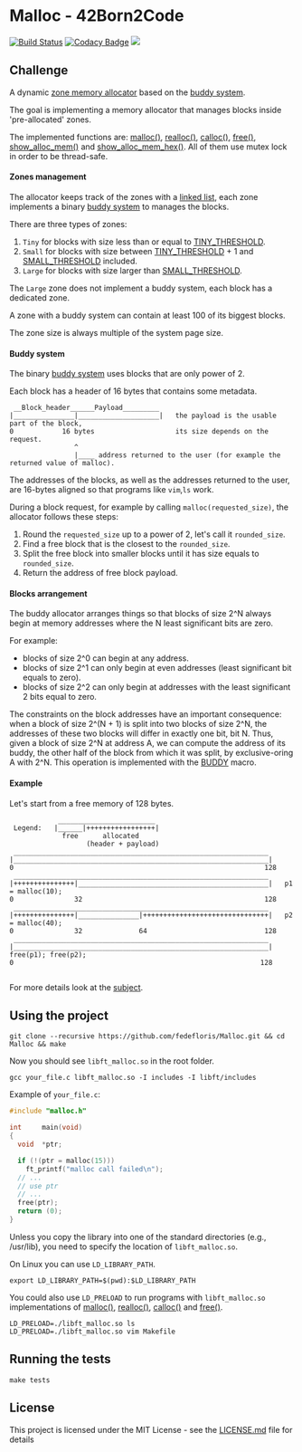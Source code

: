 # Malloc - 42Born2Code
[![Build Status](https://travis-ci.com/fedefloris/Malloc.svg?branch=master)](https://travis-ci.com/fedefloris/Malloc) [![Codacy Badge](https://api.codacy.com/project/badge/Grade/7b0423c42b984f079c972bf75ca1508a)](https://www.codacy.com?utm_source=github.com&amp;utm_medium=referral&amp;utm_content=fedefloris/Malloc&amp;utm_campaign=Badge_Grade)  ![](https://img.shields.io/github/license/fedefloris/Malloc.svg)

## Challenge
A dynamic [zone memory allocator](https://en.wikipedia.org/wiki/Region-based_memory_management) based on the [buddy system](https://en.wikipedia.org/wiki/Buddy_memory_allocation).

The goal is implementing a memory allocator that manages blocks inside 'pre-allocated' zones.

The implemented functions are: [malloc()](srcs/allocate/malloc.c), [realloc()](srcs/allocate/realloc.c), [calloc()](srcs/allocate/calloc.c), [free()](srcs/free/free.c), [show_alloc_mem()](srcs/display/show_alloc_mem.c) and [show_alloc_mem_hex()](srcs/display/show_alloc_mem_hex.c). All of them use mutex lock in order to be thread-safe.

#### Zones management

The allocator keeps track of the zones with a [linked list](https://en.wikipedia.org/wiki/Linked_list), each zone implements a binary [buddy system](https://en.wikipedia.org/wiki/Buddy_memory_allocation) to manages the blocks.

There are three types of zones:
1) `Tiny` for blocks with size less than or equal to [TINY_THRESHOLD](https://github.com/fedefloris/Malloc/blob/adee1c67b6904728c90e80834853a7d2294b4d10/includes/malloc.h#L86).
2) `Small` for blocks with size between [TINY_THRESHOLD](https://github.com/fedefloris/Malloc/blob/adee1c67b6904728c90e80834853a7d2294b4d10/includes/malloc.h#L86) + 1 and [SMALL_THRESHOLD](https://github.com/fedefloris/Malloc/blob/adee1c67b6904728c90e80834853a7d2294b4d10/includes/malloc.h#L89) included.
3) `Large` for blocks with size larger than [SMALL_THRESHOLD](https://github.com/fedefloris/Malloc/blob/adee1c67b6904728c90e80834853a7d2294b4d10/includes/malloc.h#L89).

The `Large` zone does not implement a buddy system, each block has a dedicated zone.

A zone with a buddy system can contain at least 100 of its biggest blocks.

The zone size is always multiple of the system page size.

#### Buddy system

The binary [buddy system](https://en.wikipedia.org/wiki/Buddy_memory_allocation) uses blocks that are only power of 2.

Each block has a header of 16 bytes that contains some metadata.

```
 __Block_header______Payload_________
|_______________|____________________|   the payload is the usable part of the block,
0            16 bytes                    its size depends on the request.
                ^
                |____ address returned to the user (for example the returned value of malloc).
```

The addresses of the blocks, as well as the addresses returned to the user, are 16-bytes aligned so that programs like `vim`,`ls` work.

During a block request, for example by calling `malloc(requested_size)`, the allocator follows these steps:
1) Round the `requested_size` up to a power of 2, let's call it `rounded_size`.
2) Find a free block that is the closest to the `rounded_size`.
3) Split the free block into smaller blocks until it has size equals to `rounded_size`.
4) Return the address of free block payload.

#### Blocks arrangement

The buddy allocator arranges things so that blocks of size 2^N always begin at memory addresses where the N least significant bits are zero.

For example:
- blocks of size 2^0 can begin at any address. 
- blocks of size 2^1 can only begin at even addresses (least significant bit equals to zero). 
- blocks of size 2^2 can only begin at addresses with the least significant 2 bits equal to zero.

The constraints on the block addresses have an important consequence: when a block of size 2^(N + 1) is split into two blocks of size 2^N, the addresses of these two blocks will differ in exactly one bit, bit N. Thus, given a block of size 2^N at address A, we can compute the address of its buddy, the other half of the block from which it was split, by exclusive-oring A with 2^N.
This operation is implemented with the [BUDDY](https://github.com/fedefloris/Malloc/blob/6fd5f9286d248f04e60ef6874ce0916c39728683/includes/malloc.h#L40) macro.

#### Example
   
Let's start from a free memory of 128 bytes.
```
            ________________________
 Legend:   |______|+++++++++++++++++|
             free      allocated
                   (header + payload)
 _______________________________________________________________
|_______________________________________________________________|
0                                                              128
 _______________________________________________________________
|+++++++++++++++|_______________________________________________|   p1 = malloc(10);
0               32                                             128
 _______________________________________________________________
|+++++++++++++++|_______________|+++++++++++++++++++++++++++++++|   p2 = malloc(40);
0               32              64                             128
 _______________________________________________________________  
|_______________________________________________________________|   free(p1); free(p2);
0                                                             128


```

For more details look at the [subject](subject.pdf).

## Using the project
```console
git clone --recursive https://github.com/fedefloris/Malloc.git && cd Malloc && make
```
Now you should see `libft_malloc.so` in the root folder.
```console
gcc your_file.c libft_malloc.so -I includes -I libft/includes
```
Example of `your_file.c`:
```c
#include "malloc.h"

int     main(void)
{
  void  *ptr;

  if (!(ptr = malloc(15)))
    ft_printf("malloc call failed\n");
  // ...
  // use ptr
  // ...
  free(ptr);
  return (0);
}
```
Unless you copy the library into one of the standard directories (e.g., /usr/lib), you need to specify the location of `libft_malloc.so`.

On Linux you can use `LD_LIBRARY_PATH`.
```console
export LD_LIBRARY_PATH=$(pwd):$LD_LIBRARY_PATH
```

You could also use `LD_PRELOAD` to run programs with `libft_malloc.so` implementations of [malloc()](srcs/allocate/malloc.c), [realloc()](srcs/allocate/realloc.c), [calloc()](srcs/allocate/calloc.c) and [free()](srcs/free/free.c).
```console
LD_PRELOAD=./libft_malloc.so ls
LD_PRELOAD=./libft_malloc.so vim Makefile
```
## Running the tests
```console
make tests
```
## License
This project is licensed under the MIT License - see the [LICENSE.md](LICENSE) file for details
